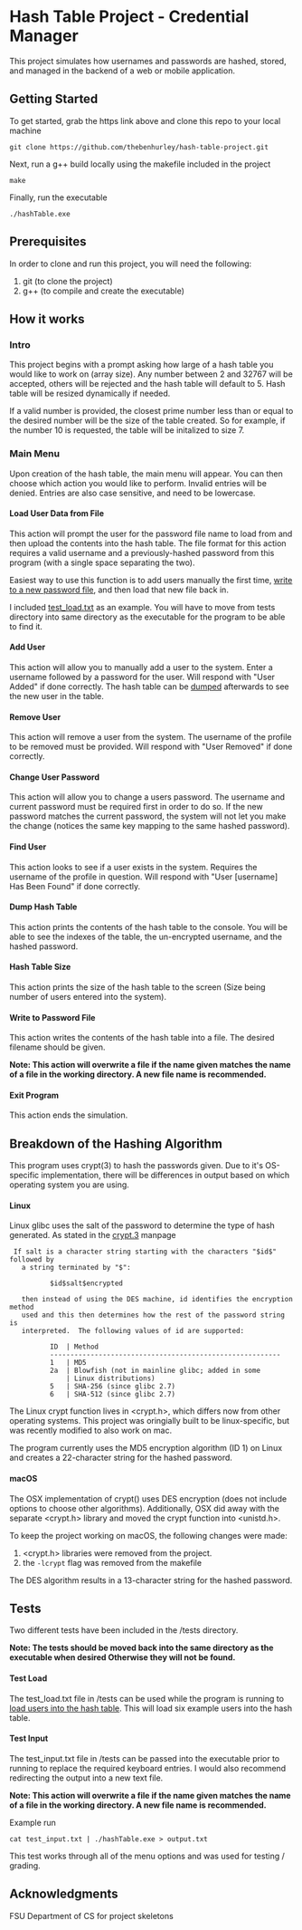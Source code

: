 # Hash Table Project - Credential Manager

This project simulates how usernames and passwords are hashed, stored, and managed in the backend of a web or mobile application.

## Getting Started

To get started, grab the https link above and clone this repo to your local machine
```
git clone https://github.com/thebenhurley/hash-table-project.git
```

Next, run a g++ build locally using the makefile included in the project
```
make
```

Finally, run the executable
```
./hashTable.exe
```

## Prerequisites

In order to clone and run this project, you will need the following:
1. git (to clone the project) 
2. g++ (to compile and create the executable)

## How it works

### Intro
This project begins with a prompt asking how large of a hash table you would like to work on (array size). Any number between 2 and 32767 will be accepted, others will be rejected and the hash table will default to 5. Hash table will be resized dynamically if needed.

If a valid number is provided, the closest prime number less than or equal to the desired number will be the size of the table created. So for example, if the number 10 is requested, the table will be initalized to size 7. 

### Main Menu
Upon creation of the hash table, the main menu will appear. You can then choose which action you would like to perform. Invalid entries will be denied. Entries are also case sensitive, and need to be lowercase.

#### Load User Data from File
This action will prompt the user for the password file name to load from and then upload the contents into the hash table. The file format for this action requires a valid username and a previously-hashed password from this program (with a single space separating the two). 

Easiest way to use this function is to add users manually the first time, [write to a new password file](#write-to-password-file), and then load that new file back in.

I included [test_load.txt](#test-load) as an example. You will have to move from tests directory into same directory as the executable for the program to be able to find it.

#### Add User
This action will allow you to manually add a user to the system. Enter a username followed by a password for the user. Will respond with "User Added" if done correctly. The hash table can be [dumped](#dump-hash-table) afterwards to see the new user in the table.

#### Remove User
This action will remove a user from the system. The username of the profile to be removed must be provided. Will respond with "User Removed" if done correctly.

#### Change User Password
This action will allow you to change a users password. The username and current password must be required first in order to do so. If the new password matches the current password, the system will not let you make the change (notices the same key mapping to the same hashed password).

#### Find User
This action looks to see if a user exists in the system. Requires the username of the profile in question. Will respond with "User [username] Has Been Found" if done correctly.

#### Dump Hash Table
This action prints the contents of the hash table to the console. You will be able to see the indexes of the table, the un-encrypted username, and the hashed password.

#### Hash Table Size
This action prints the size of the hash table to the screen (Size being number of users entered into the system).

#### Write to Password File
This action writes the contents of the hash table into a file. The desired filename should be given.

**Note: This action will overwrite a file if the name given matches the name of a file in the working directory. A new file name is recommended.**

#### Exit Program
This action ends the simulation.

## Breakdown of the Hashing Algorithm
This program uses crypt(3) to hash the passwords given. Due to it's OS-specific implementation, there will be differences in output based on which operating system you are using. 

#### Linux
Linux glibc uses the salt of the password to determine the type of hash generated. As stated in the [crypt.3](http://man7.org/linux/man-pages/man3/crypt.3.html) manpage
```
 If salt is a character string starting with the characters "$id$" followed by
   a string terminated by "$":

          $id$salt$encrypted

   then instead of using the DES machine, id identifies the encryption method
   used and this then determines how the rest of the password string is
   interpreted.  The following values of id are supported:

          ID  | Method
          ---------------------------------------------------------
          1   | MD5
          2a  | Blowfish (not in mainline glibc; added in some
              | Linux distributions)
          5   | SHA-256 (since glibc 2.7)
          6   | SHA-512 (since glibc 2.7)
```

The Linux crypt function lives in <crypt.h>, which differs now from other operating systems. This project was oringially built to be linux-specific, but was recently modified to also work on mac.

The program currently uses the MD5 encryption algorithm (ID 1) on Linux and creates a 22-character string for the hashed password. 

#### macOS
The OSX implementation of crypt() uses DES encryption (does not include options to choose other algorithms). Additionally, OSX did away with the separate <crypt.h> library and moved the crypt function into <unistd.h>.

To keep the project working on macOS, the following changes were made:
1. <crypt.h> libraries were removed from the project.
2. the `-lcrypt` flag was removed from the makefile

The DES algorithm results in a 13-character string for the hashed password.

## Tests

Two different tests have been included in the /tests directory. 

**Note: The tests should be moved back into the same directory as the executable when desired Otherwise they will not be found.**

#### Test Load
The test_load.txt file in /tests can be used while the program is running to [load users into the hash table](#load-user-data-from-file). This will load six example users into the hash table.

#### Test Input
The test_input.txt file in /tests can be passed into the executable prior to running to replace the required keyboard entries. I would also recommend redirecting the output into a new text file.

**Note: This action will overwrite a file if the name given matches the name of a file in the working directory. A new file name is recommended.**

Example run
```
cat test_input.txt | ./hashTable.exe > output.txt
```

This test works through all of the menu options and was used for testing / grading.

## Acknowledgments

FSU Department of CS for project skeletons
